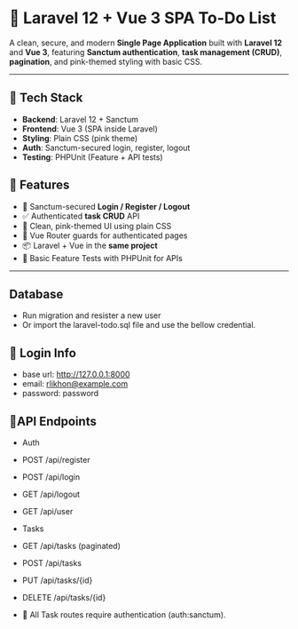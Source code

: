 # 📝 Laravel 12 + Vue 3 SPA To-Do List

A clean, secure, and modern **Single Page Application** built with **Laravel 12** and **Vue 3**, featuring **Sanctum authentication**, **task management (CRUD)**, **pagination**, and pink-themed styling with basic CSS.

---

## 🔧 Tech Stack

- **Backend**: Laravel 12 + Sanctum
- **Frontend**: Vue 3 (SPA inside Laravel)
- **Styling**: Plain CSS (pink theme)
- **Auth**: Sanctum-secured login, register, logout
- **Testing**: PHPUnit (Feature + API tests)

## 🚀 Features

- 🔐 Sanctum-secured **Login / Register / Logout**
- ✅ Authenticated **task CRUD** API
- 🎨 Clean, pink-themed UI using plain CSS
- 🔀 Vue Router guards for authenticated pages
- 📦 Laravel + Vue in the **same project**
- 🧪 Basic Feature Tests with PHPUnit for APIs

---

## Database
- Run migration and resister a new user
- Or import the laravel-todo.sql file and use the bellow credential.

## 📁 Login Info
- base url: http://127.0.0.1:8000
- email: rlikhon@example.com
- password: password


## 📁API Endpoints
- Auth
- POST /api/register

- POST /api/login

- GET /api/logout

- GET /api/user

- Tasks
- GET /api/tasks (paginated)

- POST /api/tasks

- PUT /api/tasks/{id}

- DELETE /api/tasks/{id}

- 🔐 All Task routes require authentication (auth:sanctum).


